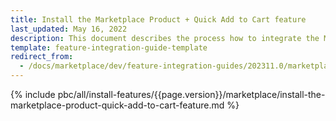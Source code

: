 ```yaml
---
title: Install the Marketplace Product + Quick Add to Cart feature
last_updated: May 16, 2022
description: This document describes the process how to integrate the Marketplace Product + Quick Add to Cart feature into a Spryker project.
template: feature-integration-guide-template
redirect_from:
  - /docs/marketplace/dev/feature-integration-guides/202311.0/marketplace-product-quick-add-to-cart-feature-integration.html
---
```


{% include pbc/all/install-features/{{page.version}}/marketplace/install-the-marketplace-product-quick-add-to-cart-feature.md %} <!-- To edit, see /_includes/pbc/all/install-features/202311.0/marketplace/install-the-marketplace-product-quick-add-to-cart-feature.md -->
